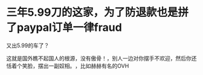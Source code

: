 # 三年5.99刀的这家，为了防退款也是拼了paypal订单一律fraud


又出5.99的车了？

这就是国外瞧不起国人的根源，没有傲骨！，别人一边对你摆手不欢迎，然后你还恬着个笑脸，摆出一副奴相。<img src="static/image/smiley/default/lol.gif" smilieid="12" border="0" alt="" />，比如赫赫有名的OVH
